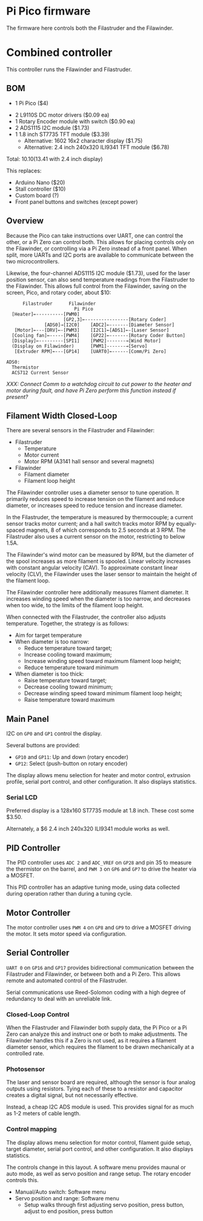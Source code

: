# Pi Pico firmware

The firmware here controls both the Filastruder and the Filawinder.

# Combined controller

This controller runs the Filawinder and Filastruder.

## BOM

* 1 Pi Pico ($4)
<!--* 1 DRV8833 2-channel motor controller board ($0.56 ea)-->
* 2 L9110S DC motor drivers ($0.09 ea)
* 1 Rotary Encoder module with switch ($0.90 ea)
* 2 ADS1115 I2C module ($1.73)
* 1 1.8 inch ST7735 TFT module ($3.39)
  * Alternative: 1602 16x2 character display ($1.75)
  * Alternative: 2.4 inch 240x320 ILI9341 TFT module ($6.78)

Total: $10.10 ($13.41 with 2.4 inch display)

This replaces:

* Arduino Nano ($20)
* Stall controller ($10)
* Custom board (?)
* Front panel buttons and switches (except power)


## Overview

Because the Pico can take instructions over UART, one can control the
other, or a Pi Zero can control both.  This allows for placing controls
only on the Filawinder, or controlling via a Pi Zero instead of a front
panel.  When split, more UARTs and I2C ports are available to
communicate between the two microcontrollers.

Likewise, the four-channel ADS1115 I2C module ($1.73), used for the
laser position sensor, can also send temperature readings from the
Filastruder to the Filawinder.  This allows full control from the
Filawinder, saving on the screen, Pico, and rotary coder, about $10:

```
      Filastruder      Filawinder
                         Pi Pico
  [Heater]←----------[PWM0]
                     [GP2,3]←----------------[Rotary Coder]
              [ADS0]→[I2C0]    [ADC2]←-------[Diameter Sensor]
   [Motor]←---[DRV]←-[PWM3]    [I2C1]←[ADS1]←-[Laser Sensor]
  [Cooling fan]←-----[PWM4]    [GP22]←-------[Rotary Coder Button]
  [Display]←---------[SPI1]    [PWM2]-------→[Wind Motor]
  (Display on Filawinder)      [PWM1]-------→[Servo]
   [Extruder RPM]←---[GP14]    [UART0]←------[Comm/Pi Zero]

ADS0:
  Thermistor
  ACS712 Current Sensor
```

*XXX: Connect Comm to a watchdog circuit to cut power to the heater
and motor during fault, and have Pi Zero perform this function instead
if present?*

## Filament Width Closed-Loop

There are several sensors in the Filastruder and Filawinder:

* Filastruder
  * Temperature
  * Motor current
  * Motor RPM (A3141 hall sensor and several magnets)
* Filawinder
  * Filament diameter
  * Filament loop height

The Filawinder controller uses a diameter sensor to tune operation.
It primarily reduces speed to increase tension on the filament and
reduce diameter, or increases speed to reduce tension and increase
diameter.

In the Filastruder, the temperature is measured by thermocouple; a
current sensor tracks motor current; and a hall switch tracks motor RPM
by equally-spaced magnets, 8 of which corresponds to 2.5 seconds at
3 RPM.  The Filastruder also uses a current sensor on the motor,
restricting to below 1.5A.

The Filawinder's wind motor can be measured by RPM, but the diameter
of the spool increases as more filament is spooled.  Linear velocity
increases with constant angular velocity (CAV).  To approximate
constant linear velocity (CLV), the Filawinder uses the laser sensor to
maintain the height of the filament loop.

The Filawinder controller here additionally measures filament diameter.
It increases winding speed when the diameter is too narrow, and
decreases when too wide, to the limits of the filament loop height.

When connected with the Filastruder, the controller also adjusts
temperature.  Together, the strategy is as follows:

* Aim for target temperature
* When diameter is too narrow:
  * Reduce temperature toward target;
  * Increase cooling toward maximum;
  * Increase winding speed toward maximum filament loop height;
  * Reduce temperature toward minimum
* When diameter is too thick:
  * Raise temperature toward target;
  * Decrease cooling toward minimum;
  * Decrease winding speed toward minimum filament loop height;
  * Raise temperature toward maximum

## Main Panel

I2C on `GP0` and `GP1` control the display.

Several buttons are provided:

* `GP10` and `GP11`:  Up and down (rotary encoder)
* `GP12`:  Select (push-button on rotary encoder)

The display allows menu selection for heater and motor control,
extrusion profile, serial port control, and other configuration.  It
also displays statistics.

### Serial LCD

Preferred display is a 128x160 ST7735 module at 1.8 inch.  These cost
some $3.50.

Alternately, a $6 2.4 inch 240x320 ILI9341 module works as well.

## PID Controller

The PID controller uses `ADC 2` and `ADC_VREF` on `GP28` and pin 35 to
measure the thermistor on the barrel, and `PWM 3` on `GP6` and `GP7` to
drive the heater via a MOSFET.

This PID controller has an adaptive tuning mode, using data collected
during operation rather than during a tuning cycle.

## Motor Controller

The motor controller uses `PWM 4` on `GP8` and `GP9` to drive a MOSFET
driving the motor.  It sets motor speed via configuration.

## Serial Controller

`UART 0` on `GP16` and `GP17` provides bidirectional communication
between the Filastruder and Filawinder, or between both and a Pi Zero.
This allows remote and automated control of the Filastruder.

Serial communications use Reed-Solomon coding with a high degree of
redundancy to deal with an unreliable link.

### Closed-Loop Control

When the Filastruder and Filawinder both supply data, the Pi Pico or a
Pi Zero can analyze this and instruct one or both to make adjustments.
The Filawinder handles this if a Zero is not used, as it requires a
filament diameter sensor, which requires the filament to be drawn
mechanically at a controlled rate.

### Photosensor

The laser and sensor board are required, although the sensor is four
analog outputs using resistors.  Tying each of these to a resistor and
capacitor creates a digital signal, but not necessarily effective.

Instead, a cheap I2C ADS module is used.  This provides signal for as
much as 1-2 meters of cable length.

### Control mapping

The display allows menu selection for motor control, filament guide
setup, target diameter, serial port control, and other configuration.
It also displays statistics.

The controls change in this layout.  A software menu provides maunal
or auto mode, as well as servo position and range setup.  The rotary
encoder controls this.

* Manual/Auto switch:  Software menu
* Servo position and range:  Software menu
  * Setup walks through first adjusting servo position, press button,
    adjust to end position, press button

